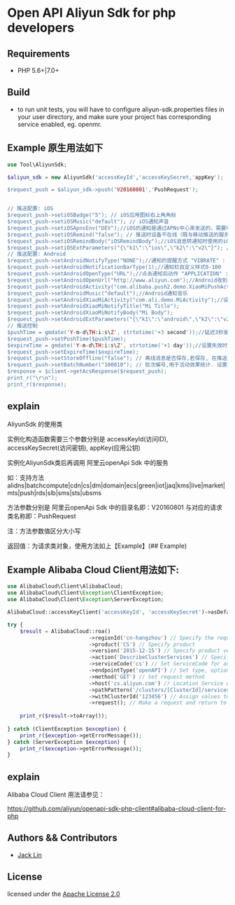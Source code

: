 # Open API Aliyun Sdk for php developers

## Requirements

- PHP 5.6+|7.0+

## Build

- to run unit tests, you will have to configure aliyun-sdk.properties files in your user directory, and make sure your project has corresponding service enabled, eg. openmr.

## Example 原生用法如下

```php
use Tool\AliyunSdk;

$aliyun_sdk = new AliyunSdk('accessKeyId','accessKeySecret,'appKey');

$request_push = $aliyun_sdk->push('V20160801','PushRequest');


// 推送配置: iOS
$request_push->setiOSBadge("5"); // iOS应用图标右上角角标
$request_push->setiOSMusic("default"); // iOS通知声音
$request_push->setiOSApnsEnv("DEV");//iOS的通知是通过APNs中心来发送的，需要填写对应的环境信息。"DEV" : 表示开发环境 "PRODUCT" : 表示生产环境
$request_push->setiOSRemind("false"); // 推送时设备不在线（既与移动推送的服务端的长连接通道不通），则这条推送会做为通知，通过苹果的APNs通道送达一次(发送通知时,Summary为通知的内容,Message不起作用)。注意：离线消息转通知仅适用于生产环境
$request_push->setiOSRemindBody("iOSRemindBody");//iOS消息转通知时使用的iOS通知内容，仅当iOSApnsEnv=PRODUCT && iOSRemind为true时有效
$request_push->setiOSExtParameters("{\"k1\":\"ios\",\"k2\":\"v2\"}"); //自定义的kv结构,开发者扩展用 针对iOS设备
// 推送配置: Android
$request_push->setAndroidNotifyType("NONE");//通知的提醒方式 "VIBRATE" : 震动 "SOUND" : 声音 "BOTH" : 声音和震动 NONE : 静音
$request_push->setAndroidNotificationBarType(1);//通知栏自定义样式0-100
$request_push->setAndroidOpenType("URL");//点击通知后动作 "APPLICATION" : 打开应用 "ACTIVITY" : 打开AndroidActivity "URL" : 打开URL "NONE" : 无跳转
$request_push->setAndroidOpenUrl("http://www.aliyun.com");//Android收到推送后打开对应的url,仅当AndroidOpenType="URL"有效
$request_push->setAndroidActivity("com.alibaba.push2.demo.XiaoMiPushActivity");//设定通知打开的activity，仅当AndroidOpenType="Activity"有效
$request_push->setAndroidMusic("default");//Android通知音乐
$request_push->setAndroidXiaoMiActivity("com.ali.demo.MiActivity");//设置该参数后启动小米托管弹窗功能, 此处指定通知点击后跳转的Activity（托管弹窗的前提条件：1. 集成小米辅助通道；2. StoreOffline参数设为true
$request_push->setAndroidXiaoMiNotifyTitle("Mi Title");
$request_push->setAndroidXiaoMiNotifyBody("Mi Body");
$request_push->setAndroidExtParameters("{\"k1\":\"android\",\"k2\":\"v2\"}"); // 设定android类型设备通知的扩展属性
// 推送控制
$pushTime = gmdate('Y-m-d\TH:i:s\Z', strtotime('+3 second'));//延迟3秒发送
$request_push->setPushTime($pushTime);
$expireTime = gmdate('Y-m-d\TH:i:s\Z', strtotime('+1 day'));//设置失效时间为1天
$request_push->setExpireTime($expireTime);
$request_push->setStoreOffline("false"); // 离线消息是否保存,若保存, 在推送时候，用户即使不在线，下一次上线则会收到
$request_push->setBatchNumber("100010"); // 批次编号,用于活动效果统计. 设置成业务可以记录的字符串
$response = $client->getAcsResponse($request_push);
print_r("\r\n");
print_r($response);

```
## explain

AliyunSdk 的使用类

实例化构造函数需要三个参数分别是 accessKeyId(访问ID), accessKeySecret(访问密钥), appKey(应用公钥)

实例化AliyunSdk类后再调用 阿里云openApi Sdk 中的服务

如：支持方法 alidns|batchcompute|cdn|cs|dm|domain|ecs|green|iot|jaq|kms|live|market|mts|push|rds|slb|sms|sts|ubsms

方法参数分别是 阿里云openApi Sdk 中的目录名即：V20160801 与对应的请求类名称即：PushRequest

注：方法参数值区分大小写

返回值：为请求类对象，使用方法如上【Example】(## Example)

## Example Alibaba Cloud Client用法如下:
```php
use AlibabaCloud\Client\AlibabaCloud;
use AlibabaCloud\Client\Exception\ClientException;
use AlibabaCloud\Client\Exception\ServerException;

AlibabaCloud::accessKeyClient('accessKeyId', 'accessKeySecret')->asDefaultClient();

try {
    $result = AlibabaCloud::roa()
                          ->regionId('cn-hangzhou') // Specify the requested regionId, if not specified, use the client regionId, then default regionId
                          ->product('CS') // Specify product
                          ->version('2015-12-15') // Specify product version
                          ->action('DescribeClusterServices') // Specify product interface
                          ->serviceCode('cs') // Set ServiceCode for addressing, optional
                          ->endpointType('openAPI') // Set type, optional
                          ->method('GET') // Set request method
                          ->host('cs.aliyun.com') // Location Service will not be enabled if the host is specified. For example, service with a Certification type-Bearer Token should be specified
                          ->pathPattern('/clusters/[ClusterId]/services') // Specify path rule with ROA-style
                          ->withClusterId('123456') // Assign values to parameters in the path. Method: with + Parameter
                          ->request(); // Make a request and return to result object. The request is to be placed at the end of the setting
                          
    print_r($result->toArray());
    
} catch (ClientException $exception) {
    print_r($exception->getErrorMessage());
} catch (ServerException $exception) {
    print_r($exception->getErrorMessage());
}
```
## explain

Alibaba Cloud Client 用法请参见：

https://github.com/aliyun/openapi-sdk-php-client#alibaba-cloud-client-for-php


## Authors && Contributors

- [Jack Lin](https://github.com/jacklin)

## License

licensed under the [Apache License 2.0](https://www.apache.org/licenses/LICENSE-2.0.html)
